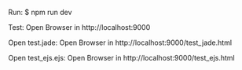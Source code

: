 Run:
$ npm run dev

Test:
Open Browser in http://localhost:9000

Open test.jade:
Open Browser in http://localhost:9000/test_jade.html

Open test_ejs.ejs:
Open Browser in http://localhost:9000/test_ejs.html